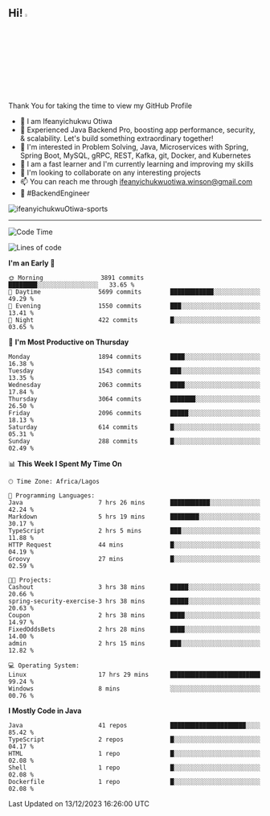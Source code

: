 <!-- BLOG-POST-LIST:START --><!-- BLOG-POST-LIST:END -->

## Hi! <img src="https://media.giphy.com/media/hvRJCLFzcasrR4ia7z/giphy.gif" width="4%"> 

Thank You for taking the time to view my GitHub Profile

- 👋 I am Ifeanyichukwu Otiwa
- 🚀 Experienced Java Backend Pro, boosting app performance, security, & scalability. Let's build something extraordinary together!
- 👀 I'm interested in Problem Solving, Java, Microservices with Spring, Spring Boot, MySQL, gRPC, REST, Kafka, git, Docker, and Kubernetes
- 🌱 I am a fast learner and I'm currently learning and improving my skills
- 💞️ I'm looking to collaborate on any interesting projects
- 📫 You can reach me through ifeanyichukwuotiwa.winson@gmail.com
- 🚀 #BackendEngineer

<p align="left" marginTop="10px"> <img src="https://komarev.com/ghpvc/?username=ifeanyichukwuOtiwa-sports&label=Profile%20views&color=0e75b6&style=for-the-badge" alt="ifeanyichukwuOtiwa-sports" /> </p>

***

<!--START_SECTION:waka-->
![Code Time](http://img.shields.io/badge/Code%20Time-2%2C034%20hrs%2034%20mins-blue)

![Lines of code](https://img.shields.io/badge/From%20Hello%20World%20I%27ve%20Written-4.4%20million%20lines%20of%20code-blue)

**I'm an Early 🐤** 

```text
🌞 Morning                3891 commits        ████████░░░░░░░░░░░░░░░░░   33.65 % 
🌆 Daytime                5699 commits        ████████████░░░░░░░░░░░░░   49.29 % 
🌃 Evening                1550 commits        ███░░░░░░░░░░░░░░░░░░░░░░   13.41 % 
🌙 Night                  422 commits         █░░░░░░░░░░░░░░░░░░░░░░░░   03.65 % 
```
📅 **I'm Most Productive on Thursday** 

```text
Monday                   1894 commits        ████░░░░░░░░░░░░░░░░░░░░░   16.38 % 
Tuesday                  1543 commits        ███░░░░░░░░░░░░░░░░░░░░░░   13.35 % 
Wednesday                2063 commits        ████░░░░░░░░░░░░░░░░░░░░░   17.84 % 
Thursday                 3064 commits        ███████░░░░░░░░░░░░░░░░░░   26.50 % 
Friday                   2096 commits        █████░░░░░░░░░░░░░░░░░░░░   18.13 % 
Saturday                 614 commits         █░░░░░░░░░░░░░░░░░░░░░░░░   05.31 % 
Sunday                   288 commits         █░░░░░░░░░░░░░░░░░░░░░░░░   02.49 % 
```


📊 **This Week I Spent My Time On** 

```text
🕑︎ Time Zone: Africa/Lagos

💬 Programming Languages: 
Java                     7 hrs 26 mins       ███████████░░░░░░░░░░░░░░   42.24 % 
Markdown                 5 hrs 19 mins       ████████░░░░░░░░░░░░░░░░░   30.17 % 
TypeScript               2 hrs 5 mins        ███░░░░░░░░░░░░░░░░░░░░░░   11.88 % 
HTTP Request             44 mins             █░░░░░░░░░░░░░░░░░░░░░░░░   04.19 % 
Groovy                   27 mins             █░░░░░░░░░░░░░░░░░░░░░░░░   02.59 % 

🐱‍💻 Projects: 
Cashout                  3 hrs 38 mins       █████░░░░░░░░░░░░░░░░░░░░   20.66 % 
spring-security-exercise-3 hrs 38 mins       █████░░░░░░░░░░░░░░░░░░░░   20.63 % 
Coupon                   2 hrs 38 mins       ████░░░░░░░░░░░░░░░░░░░░░   14.97 % 
FixedOddsBets            2 hrs 28 mins       ████░░░░░░░░░░░░░░░░░░░░░   14.00 % 
admin                    2 hrs 15 mins       ███░░░░░░░░░░░░░░░░░░░░░░   12.82 % 

💻 Operating System: 
Linux                    17 hrs 29 mins      █████████████████████████   99.24 % 
Windows                  8 mins              ░░░░░░░░░░░░░░░░░░░░░░░░░   00.76 % 
```

**I Mostly Code in Java** 

```text
Java                     41 repos            █████████████████████░░░░   85.42 % 
TypeScript               2 repos             █░░░░░░░░░░░░░░░░░░░░░░░░   04.17 % 
HTML                     1 repo              █░░░░░░░░░░░░░░░░░░░░░░░░   02.08 % 
Shell                    1 repo              █░░░░░░░░░░░░░░░░░░░░░░░░   02.08 % 
Dockerfile               1 repo              █░░░░░░░░░░░░░░░░░░░░░░░░   02.08 % 
```




 Last Updated on 13/12/2023 16:26:00 UTC
<!--END_SECTION:waka-->

<!--
<p align="center">
![trophy](https://github-profile-trophy.vercel.app/?username=ifeanyichukwuOtiwa-sports&theme=onedark) (https://github.com/ryo-ma/github-profile-trophy)
</p>
-->

<!---
ifeanyi-otiwa/ifeanyi-otiwa is a ✨ special ✨ repository because its `README.md` (this file) appears on your GitHub profile.
You can click the Preview link to take a look at your changes.
--->
